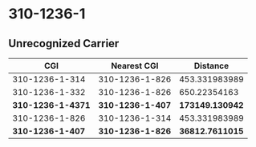 # 310-1236-1
## Unrecognized Carrier


| CGI | Nearest CGI | Distance |
|-----|-------------|----------|
| 310-1236-1-314 | 310-1236-1-826 | 453.331983989 |
| 310-1236-1-332 | 310-1236-1-826 | 650.22354163 |
| **310-1236-1-4371** | **310-1236-1-407** | **173149.130942** |
| 310-1236-1-826 | 310-1236-1-314 | 453.331983989 |
| **310-1236-1-407** | **310-1236-1-826** | **36812.7611015** |
